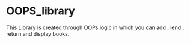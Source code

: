 # OOPS_library
This Library is created through OOPs logic in which you can add , lend , return and display books.
